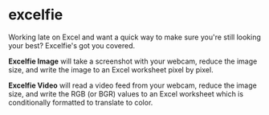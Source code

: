 # excelfie

Working late on Excel and want a quick way to make sure you're still looking your best? Excelfie's got you covered.

<strong>Excelfie Image</strong> will take a screenshot with your webcam, reduce the image size, and write the image to an Excel worksheet pixel by pixel.

<strong>Excelfie Video</strong> will read a video feed from your webcam, reduce the image size, and write the RGB (or BGR) values to an Excel worksheet which is conditionally formatted to translate to color.

